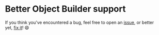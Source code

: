 # Better Object Builder support

If you think you've encountered a bug, feel free to open an [issue](https://github.com/IBM/ibmi-bob/issues), or better yet, [fix it](https://github.com/IBM/ibmi-bob/blob/master/CONTRIBUTING.md)! :smile: